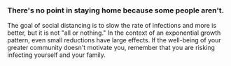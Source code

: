 ### There's no point in staying home because some people aren't.

The goal of social distancing is to slow the rate of infections and more is better, but it is not "all or nothing." In the context of an exponential growth pattern, even small reductions have large effects. If the well-being of your greater community doesn't motivate you, remember that you are risking infecting yourself and your family.